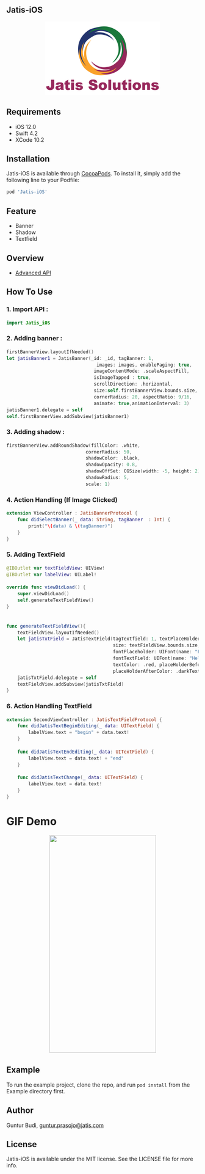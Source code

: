 ## Jatis-iOS
<p align="center">
  <img src ="https://github.com/gunturprasojo/Jatis-iOS/blob/master/Example/Jatis-iOS/Images.xcassets/jatis.imageset/lgJatis%403x.png" />
</p>


## Requirements
* iOS 12.0
* Swift 4.2
* XCode 10.2

## Installation
Jatis-iOS is available through [CocoaPods](https://cocoapods.org). To install
it, simply add the following line to your Podfile:
```ruby
pod 'Jatis-iOS'
```

## Feature
* Banner
* Shadow
* Textfield

## Overview
* [Advanced API](https://github.com/gunturprasojo/Jatis-iOS/blob/master/Example/Jatis-iOS/ViewController.swift)

## How To Use
### 1. Import API :
```swift
import Jatis_iOS
```

### 2. Adding banner : 
```swift
firstBannerView.layoutIfNeeded()
let jatisBanner1 = JatisBanner(_id: _id, tagBanner: 1,
                                 images: images, enablePaging: true,
                                imageContentMode: .scaleAspectFill,
                                isImageTapped : true,
                                scrollDirection: .horizontal,
                                size:self.firstBannerView.bounds.size,
                                cornerRadius: 20, aspectRatio: 9/16,
                                animate: true,animationInterval: 3)
jatisBanner1.delegate = self
self.firstBannerView.addSubview(jatisBanner1)
```

### 3. Adding shadow : 
```swift
firstBannerView.addRoundShadow(fillColor: .white,
                             cornerRadius: 50,
                             shadowColor: .black,
                             shadowOpacity: 0.8,
                             shadowOffSet: CGSize(width: -5, height: 2),
                             shadowRadius: 5,
                             scale: 1)
```

### 4. Action Handling (If Image Clicked)
```swift
extension ViewController : JatisBannerProtocol {
    func didSelectBanner(_ data: String, tagBanner  : Int) {
        print("\(data) & \(tagBanner)")
    }
}
```

### 5. Adding TextField
```swift
@IBOutlet var textFieldView: UIView!
@IBOutlet var labelView: UILabel!
  
override func viewDidLoad() {
    super.viewDidLoad()
    self.generateTextFieldView()
}
    

func generateTextFieldView(){
    textFieldView.layoutIfNeeded()
    let jatisTxtField = JatisTextField(tagTextfield: 1, textPlaceHolder: "placeholder",
                                       size: textFieldView.bounds.size,
                                       fontPlaceholder: UIFont(name: "Futura",size: 12)!,
                                       fontTextField: UIFont(name: "Helvetica", size: 14)!,
                                       textColor: .red, placeHolderBeforeColor: .lightGray,
                                       placeHolderAfterColor: .darkText)
    jatisTxtField.delegate = self
    textFieldView.addSubview(jatisTxtField)
}
```


### 6. Action Handling TextField
```swift
extension SecondViewController : JatisTextFieldProtocol {
    func didJatisTextBeginEditing(_ data: UITextField) {
        labelView.text = "begin" + data.text!
    }

    func didJatisTextEndEditing(_ data: UITextField) {
        labelView.text = data.text! + "end"
    }

    func didJatisTextChange(_ data: UITextField) {
        labelView.text = data.text!
    }
}
```


GIF Demo
==========
<p align="center">
  <img src ="https://github.com/gunturprasojo/Jatis-iOS/blob/master/Example/Jatis-iOS/initialView.gif" 
       width="279" height="570"/>
</p>


## Example
To run the example project, clone the repo, and run `pod install` from the Example directory first.


## Author

Guntur Budi, guntur.prasojo@jatis.com

## License

Jatis-iOS is available under the MIT license. See the LICENSE file for more info.
